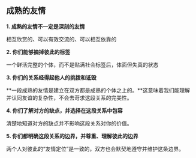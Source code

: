 ## 成熟的友情

**1. 成熟的友情不一定是深刻的友情**

相互欣赏的、可以有效交流的、可以相互依靠的

**2. 你们能够摘掉彼此的标签**

一个鲜活完整的个体，而不是贴满社会标签后，体面但失真的状态

**3. 你们的关系经得起他人的挑拨和诋毁**

**一段成熟的友情是建立在双方都是成熟的个体之上的。**这意味着我们能理解并认同友谊的复杂性，不会去苛求这段关系的完美性。

**4. 你们了解对方的缺点，并选择在这段关系中包容**

清楚地知道对方的缺点并不影响这段关系对你的价值。

**5. 你们都明确这段关系的边界，并尊重、理解彼此的边界**

两个人对彼此的“友情定位”是一致的，双方也会默契地遵守并维护这条边界。

